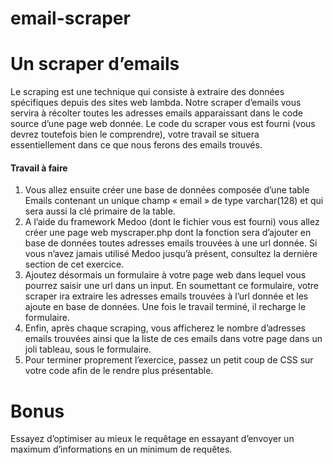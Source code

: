 ﻿# email-scraper
 <h1>Un scraper d’emails</h1>
 <p>Le scraping est une technique qui consiste à extraire des données spécifiques depuis des sites web lambda. Notre scraper d’emails vous servira à récolter toutes les adresses emails apparaissant dans le code source d’une page web donnée. Le code du scraper vous est fourni (vous devrez toutefois bien le comprendre), votre travail se situera essentiellement dans ce que nous ferons des emails trouvés.</p>
 <h4>Travail à faire</h4>
 <ol>
  <li>Vous allez ensuite créer une base de données composée d’une table Emails contenant un unique champ « email » de type varchar(128) et qui sera aussi la clé primaire de la     table.</li>
  <li>A l’aide du framework Medoo (dont le fichier vous est fourni) vous allez créer une page web myscraper.php dont la fonction sera d’ajouter en base de données toutes           adresses emails trouvées à une url donnée. Si vous n’avez jamais utilisé Medoo jusqu’à présent, consultez la dernière section de cet exercice.</li>
  <li>Ajoutez désormais un formulaire à votre page web dans lequel vous pourrez saisir une url dans un input. En soumettant ce formulaire, votre scraper ira extraire les           adresses emails trouvées à l’url donnée et les ajoute en base de données. Une fois le travail terminé, il recharge le formulaire.</li>
  <li>Enfin, après chaque scraping, vous afficherez le nombre d’adresses emails trouvées ainsi que la liste de ces emails dans votre page dans un joli tableau, sous le formulaire.</li>
  <li>Pour terminer proprement l’exercice, passez un petit coup de CSS sur votre code afin de le rendre plus présentable.</li>
</ol>
<h1>Bonus</h1>
<p>Essayez d’optimiser au mieux le requêtage en essayant d’envoyer un maximum d’informations en un minimum de requêtes.</p>

